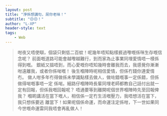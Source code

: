 ```yaml
---
layout: post
title: "淨係想講句，屌你老味！"
subtitle: "😣😣！"
author: "L-XP"
header-style: text
tags:
    - Web
---
```


> 咁夜又唔使瞓，個袋只剩低二百蚊！呢幾年唔知點樣捱過嚟嘅係咪生存嘅信念呢？
前面嘅道路可能會越嚟越難行，到而家為止事業同埋愛情唔一樣係得到嘅。
銀紙又搵唔到，而心愛嘅你唔知幾時會離我而去，我感覺你漸漸咁遠離我，或者你係啱嘅！
後生嗰陣時呢相信愛情，但係冇錢你連愛情冇。
做人咁多年冇得做係未學識點樣去做人，做咗錯嘅事一定係錯，但係做得啱嘅事唔一定
係啱。細路仔嗰陣時長輩同埋老師都教自己話付出就一定有回報，但係我嘅回報呢？
唔通要等到離開呢個世界嗰陣時先至回報俾我？
嗰啲講活在當下嘅人，相信係一定冇生活嘅壓力，我唔想活在當下，我只想係要逃
離當下！如果呢個係命運，而命運注定係咁，下一世如果同今世嘅命運雷同我唔會再亂做人！

